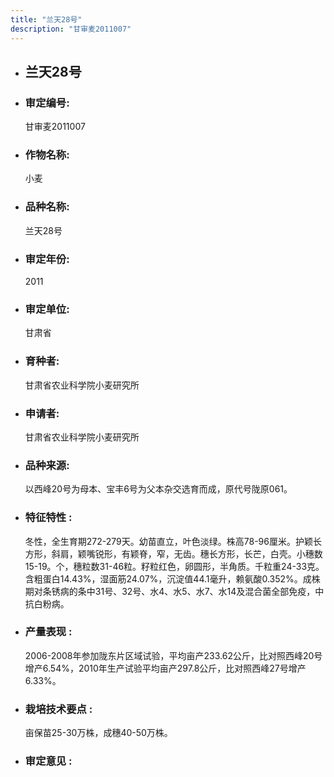 ```yaml
---
title: "兰天28号"
description: "甘审麦2011007"
---
```

* ## 兰天28号
* ###  审定编号:  
   甘审麦2011007

*  ### 作物名称:  
   小麦

*   ###  品种名称: 
    兰天28号

*   ### 审定年份: 
    2011

*   ### 审定单位:  
    甘肃省

*   ### 育种者:  
    甘肃省农业科学院小麦研究所

*   ### 申请者:  
    甘肃省农业科学院小麦研究所

*   ### 品种来源:  
    以西峰20号为母本、宝丰6号为父本杂交选育而成，原代号陇原061。

*   ### 特征特性 : 
    冬性，全生育期272-279天。幼苗直立，叶色淡绿。株高78-96厘米。护颖长方形，斜肩，颖嘴锐形，有颖脊，窄，无齿。穗长方形，长芒，白壳。小穗数15-19。个，穗粒数31-46粒。籽粒红色，卵圆形，半角质。千粒重24-33克。含粗蛋白14.43%，湿面筋24.07%，沉淀值44.1毫升，赖氨酸0.352%。成株期对条锈病的条中31号、32号、水4、水5、水7、水14及混合菌全部免疫，中抗白粉病。

*   ### 产量表现 : 
    2006-2008年参加陇东片区域试验，平均亩产233.62公斤，比对照西峰20号增产6.54%，2010年生产试验平均亩产297.8公斤，比对照西峰27号增产6.33%。

*   ### 栽培技术要点 : 
    亩保苗25-30万株，成穗40-50万株。

*   ### 审定意见 : 
    
